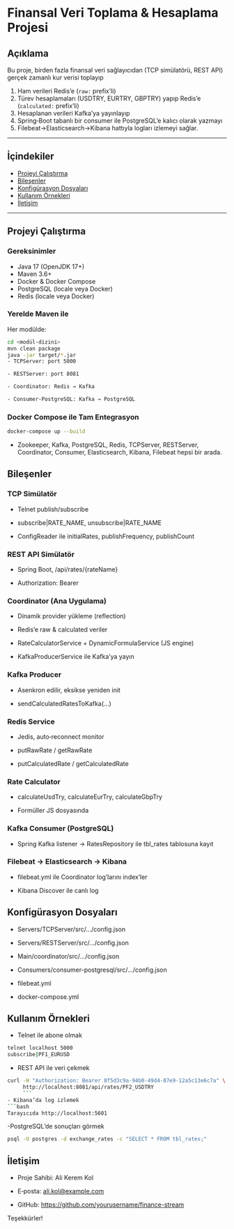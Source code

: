 # Finansal Veri Toplama & Hesaplama Projesi

## Açıklama  
Bu proje, birden fazla finansal veri sağlayıcıdan (TCP simülatörü, REST API) gerçek zamanlı kur verisi toplayıp  
1. Ham verileri Redis’e (`raw:` prefix’li)  
2. Türev hesaplamaları (USDTRY, EURTRY, GBPTRY) yapıp Redis’e (`calculated:` prefix’li)  
3. Hesaplanan verileri Kafka’ya yayınlayıp  
4. Spring‑Boot tabanlı bir consumer ile PostgreSQL’e kalıcı olarak yazmayı  
5. Filebeat→Elasticsearch→Kibana hattıyla logları izlemeyi sağlar.

---

## İçindekiler
- [Projeyi Çalıştırma](#projeyi-%C3%A7al%C4%B1%C5%9Ft%C4%B1rma)  
- [Bileşenler](#bile%C5%9Fenler)  
- [Konfigürasyon Dosyaları](#konfig%C3%BCrasyon-dosyalar%C4%B1)  
- [Kullanım Örnekleri](#kullan%C4%B1m-%C3%B6rnekleri)  
- [İletişim](#ileti%C5%9Fim)

---

## Projeyi Çalıştırma

### Gereksinimler
- Java 17 (OpenJDK 17+)  
- Maven 3.6+  
- Docker & Docker Compose  
- PostgreSQL (locale veya Docker)  
- Redis (locale veya Docker)  

### Yerelde Maven ile
Her modülde:
```bash
cd <modül-dizini>
mvn clean package
java -jar target/*.jar
- TCPServer: port 5000

- RESTServer: port 8081

- Coordinator: Redis → Kafka

- Consumer‑PostgreSQL: Kafka → PostgreSQL
```

### Docker Compose ile Tam Entegrasyon
```bash
docker-compose up --build
```
- Zookeeper, Kafka, PostgreSQL, Redis, TCPServer, RESTServer, Coordinator, Consumer, Elasticsearch, Kibana, Filebeat hepsi bir arada.

## Bileşenler

### TCP Simülatör
- Telnet publish/subscribe

- subscribe|RATE_NAME, unsubscribe|RATE_NAME

- ConfigReader ile initialRates, publishFrequency, publishCount

### REST API Simülatör
- Spring Boot, /api/rates/{rateName}

- Authorization: Bearer <apiKey>

### Coordinator (Ana Uygulama)
- Dinamik provider yükleme (reflection)

- Redis’e raw & calculated veriler

- RateCalculatorService + DynamicFormulaService (JS engine)

- KafkaProducerService ile Kafka’ya yayın

### Kafka Producer
- Asenkron edilir, eksikse yeniden init

- sendCalculatedRatesToKafka(...)

### Redis Service
- Jedis, auto‑reconnect monitor

- putRawRate / getRawRate

- putCalculatedRate / getCalculatedRate

### Rate Calculator
- calculateUsdTry, calculateEurTry, calculateGbpTry

- Formüller JS dosyasında

### Kafka Consumer (PostgreSQL)
- Spring Kafka listener → RatesRepository ile tbl_rates tablosuna kayıt

### Filebeat → Elasticsearch → Kibana
- filebeat.yml ile Coordinator log’larını index’ler

- Kibana Discover ile canlı log

## Konfigürasyon Dosyaları
- Servers/TCPServer/src/.../config.json

- Servers/RESTServer/src/.../config.json

- Main/coordinator/src/.../config.json

- Consumers/consumer-postgresql/src/.../config.json

- filebeat.yml

- docker-compose.yml

## Kullanım Örnekleri
- Telnet ile abone olmak

```bash
telnet localhost 5000
subscribe|PF1_EURUSD
```
- REST API ile veri çekmek

```bash
curl -H "Authorization: Bearer 8f5d3c9a-94b0-49d4-87e9-12a5c13e6c7a" \
     http://localhost:8081/api/rates/PF2_USDTRY
	 ```
- Kibana’da log izlemek
```bash
Tarayıcıda http://localhost:5601
```

-PostgreSQL’de sonuçları görmek

```bash
psql -U postgres -d exchange_rates -c "SELECT * FROM tbl_rates;"
```
## İletişim
- Proje Sahibi: Ali Kerem Kol

- E‑posta: ali.kol@example.com

- GitHub: https://github.com/yourusername/finance-stream

Teşekkürler!
